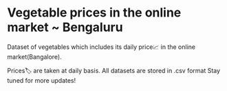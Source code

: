 # Vegetable prices in the online market ~ Bengaluru
Dataset of vegetables which includes its daily price📈 in the online market(Bangalore). 

Prices🏷️ are taken at daily basis. All datasets are stored in .csv format
Stay tuned for more updates!
